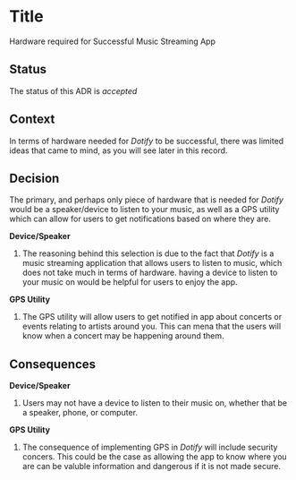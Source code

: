 # Title
Hardware required for Successful Music Streaming App

## Status
The status of this ADR is *accepted*

## Context
In terms of hardware needed for *Dotify* to be successful, there was limited ideas that came to mind, as you will see later in this record.

## Decision
The primary, and perhaps only piece of hardware that is needed for *Dotify* would be a speaker/device to listen to your music, as well as a GPS utility which can allow for users to get notifications based on where they are.

**Device/Speaker**
1. The reasoning behind this selection is due to the fact that *Dotify* is a music streaming application that allows users to listen to music, which does not take much in terms of hardware. having a device to listen to your music on would be helpful for users to enjoy the app.

**GPS Utility**
1. The GPS utility will allow users to get notified in app about concerts or events relating to artists around you. This can mena that the users will know when a concert may be happening around them.

## Consequences

**Device/Speaker**
1. Users may not have a device to listen to their music on, whether that be a speaker, phone, or computer.

**GPS Utility**
1. The consequence of implementing GPS in *Dotify* will include security concers. This could be the case as allowing the app to know where you are can be valuble information and dangerous if it is not made secure.
